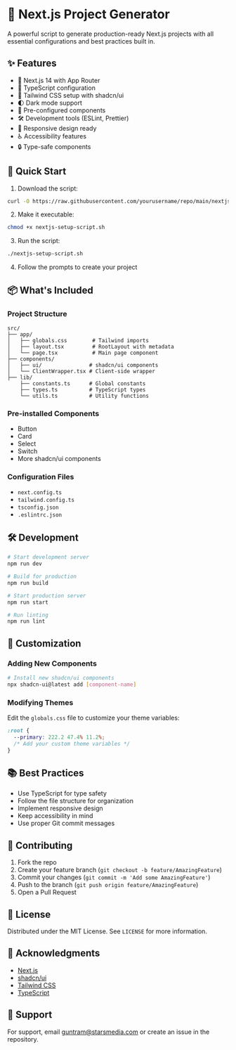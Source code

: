 # 🚀 Next.js Project Generator

A powerful script to generate production-ready Next.js projects with all essential configurations and best practices built in.

## ✨ Features

- 🔷 Next.js 14 with App Router
- 📘 TypeScript configuration
- 🎨 Tailwind CSS setup with shadcn/ui
- 🌓 Dark mode support
- 🧩 Pre-configured components
- 🛠️ Development tools (ESLint, Prettier)
- 📱 Responsive design ready
- ♿ Accessibility features
- 🔒 Type-safe components

## 🚀 Quick Start

1. Download the script:

```bash
curl -O https://raw.githubusercontent.com/yourusername/repo/main/nextjs-setup-script.sh
```

2. Make it executable:

```bash
chmod +x nextjs-setup-script.sh
```

3. Run the script:

```bash
./nextjs-setup-script.sh
```

4. Follow the prompts to create your project

## 📦 What's Included

### Project Structure

```
src/
├── app/
│   ├── globals.css        # Tailwind imports
│   ├── layout.tsx         # RootLayout with metadata
│   └── page.tsx           # Main page component
├── components/
│   ├── ui/               # shadcn/ui components
│   └── ClientWrapper.tsx # Client-side wrapper
├── lib/
    ├── constants.ts      # Global constants
    ├── types.ts          # TypeScript types
    └── utils.ts          # Utility functions
```

### Pre-installed Components

- Button
- Card
- Select
- Switch
- More shadcn/ui components

### Configuration Files

- `next.config.ts`
- `tailwind.config.ts`
- `tsconfig.json`
- `.eslintrc.json`

## 🛠️ Development

```bash
# Start development server
npm run dev

# Build for production
npm run build

# Start production server
npm run start

# Run linting
npm run lint
```

## 🔧 Customization

### Adding New Components

```bash
# Install new shadcn/ui components
npx shadcn-ui@latest add [component-name]
```

### Modifying Themes

Edit the `globals.css` file to customize your theme variables:

```css
:root {
  --primary: 222.2 47.4% 11.2%;
  /* Add your custom theme variables */
}
```

## 📚 Best Practices

- Use TypeScript for type safety
- Follow the file structure for organization
- Implement responsive design
- Keep accessibility in mind
- Use proper Git commit messages

## 🤝 Contributing

1. Fork the repo
2. Create your feature branch (`git checkout -b feature/AmazingFeature`)
3. Commit your changes (`git commit -m 'Add some AmazingFeature'`)
4. Push to the branch (`git push origin feature/AmazingFeature`)
5. Open a Pull Request

## 📝 License

Distributed under the MIT License. See `LICENSE` for more information.

## 🙏 Acknowledgments

- [Next.js](https://nextjs.org/)
- [shadcn/ui](https://ui.shadcn.com/)
- [Tailwind CSS](https://tailwindcss.com/)
- [TypeScript](https://www.typescriptlang.org/)

## 🤔 Support

For support, email guntram@starsmedia.com or create an issue in the repository.

